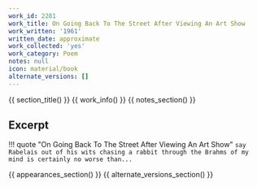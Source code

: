 ```yaml
---
work_id: 2281
work_title: On Going Back To The Street After Viewing An Art Show
work_written: '1961'
written_date: approximate
work_collected: 'yes'
work_category: Poem
notes: null
icon: material/book
alternate_versions: []
---
```


{{ section_title() }}
{{ work_info() }}
{{ notes_section() }}
## Excerpt
!!! quote "On Going Back To The Street After Viewing An Art Show"
    ```
    say Rabelais out of his wits
    chasing a rabbit
    through the Brahms of my mind
    is certainly no worse than...
    ```

{{ appearances_section() }}
{{ alternate_versions_section() }}